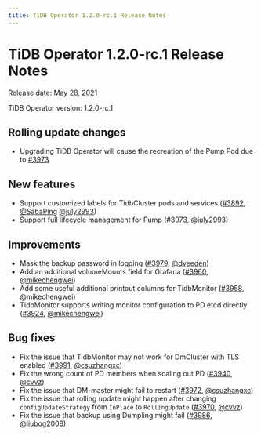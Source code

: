 ```yaml
---
title: TiDB Operator 1.2.0-rc.1 Release Notes
---
```


# TiDB Operator 1.2.0-rc.1 Release Notes

Release date: May 28, 2021

TiDB Operator version: 1.2.0-rc.1

## Rolling update changes

- Upgrading TiDB Operator will cause the recreation of the Pump Pod due to [#3973](https://github.com/pingcap/tidb-operator/pull/3973)

## New features

- Support customized labels for TidbCluster pods and services ([#3892](https://github.com/pingcap/tidb-operator/pull/3892), [@SabaPing](https://github.com/SabaPing) [@july2993](https://github.com/july2993))
- Support full lifecycle management for Pump ([#3973](https://github.com/pingcap/tidb-operator/pull/3973), [@july2993](https://github.com/july2993))

## Improvements

- Mask the backup password in logging ([#3979](https://github.com/pingcap/tidb-operator/pull/3979), [@dveeden](https://github.com/dveeden))
- Add an additional volumeMounts field for Grafana ([#3960](https://github.com/pingcap/tidb-operator/pull/3960), [@mikechengwei](https://github.com/mikechengwei))
- Add some useful additional printout columns for TidbMonitor ([#3958](https://github.com/pingcap/tidb-operator/pull/3958), [@mikechengwei](https://github.com/mikechengwei))
- TidbMonitor supports writing monitor configuration to PD etcd directly ([#3924](https://github.com/pingcap/tidb-operator/pull/3924), [@mikechengwei](https://github.com/mikechengwei))

## Bug fixes

- Fix the issue that TidbMonitor may not work for DmCluster with TLS enabled ([#3991](https://github.com/pingcap/tidb-operator/pull/3991), [@csuzhangxc](https://github.com/csuzhangxc))
- Fix the wrong count of PD members when scaling out PD ([#3940](https://github.com/pingcap/tidb-operator/pull/3940), [@cvvz](https://github.com/cvvz))
- Fix the issue that DM-master might fail to restart ([#3972](https://github.com/pingcap/tidb-operator/pull/3972), [@csuzhangxc](https://github.com/csuzhangxc))
- Fix the issue that rolling update might happen after changing `configUpdateStrategy` from `InPlace` to `RollingUpdate` ([#3970](https://github.com/pingcap/tidb-operator/pull/3970), [@cvvz](https://github.com/cvvz))
- Fix the issue that backup using Dumpling might fail ([#3986](https://github.com/pingcap/tidb-operator/pull/3986), [@liubog2008](https://github.com/liubog2008))
